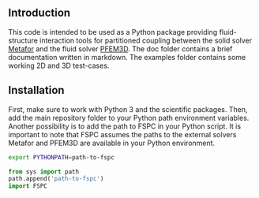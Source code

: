## Introduction

This code is intended to be used as a Python package providing fluid-structure interaction tools for partitioned coupling between the solid solver [Metafor](http://metafor.ltas.ulg.ac.be/dokuwiki) and the fluid solver [PFEM3D](https://github.com/ImperatorS79/PFEM3D). The doc folder contains a brief documentation written in markdown. The examples folder contains some working 2D and 3D test-cases.

## Installation

First, make sure to work with Python 3 and the scientific packages. Then, add the main repository folder to your Python path environment variables. Another possibility is to add the path to FSPC in your Python script. It is important to note that FSPC assumes the paths to the external solvers Metafor and PFEM3D are available in your Python environment.
```sh
export PYTHONPATH=path-to-fspc
```
```python
from sys import path
path.append('path-to-fspc')
import FSPC
```
